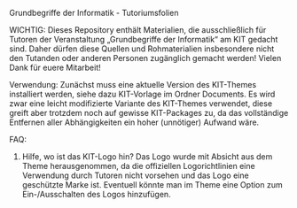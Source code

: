 Grundbegriffe der Informatik - Tutoriumsfolien

WICHTIG: Dieses Repository enthält Materialien, die ausschließlich für Tutoren der Veranstaltung „Grundbegriffe der Informatik“ am KIT gedacht sind.
Daher dürfen diese Quellen und Rohmaterialien insbesondere nicht den Tutanden oder anderen Personen zugänglich gemacht werden!
Vielen Dank für euere Mitarbeit!

Verwendung:
Zunächst muss eine aktuelle Version des KIT-Themes installiert werden, siehe dazu KIT-Vorlage im Ordner Documents. Es wird zwar eine leicht modifizierte Variante des KIT-Themes verwendet, diese greift aber trotzdem noch auf gewisse KIT-Packages zu, da das vollständige Entfernen aller Abhängigkeiten ein hoher (unnötiger) Aufwand wäre.

FAQ:
1. Hilfe, wo ist das KIT-Logo hin?
Das Logo wurde mit Absicht aus dem Theme herausgenommen, da die offiziellen Logorichtlinien eine Verwendung durch Tutoren nicht vorsehen und das Logo eine geschützte Marke ist. Eventuell könnte man im Theme eine Option zum Ein-/Ausschalten des Logos hinzufügen.